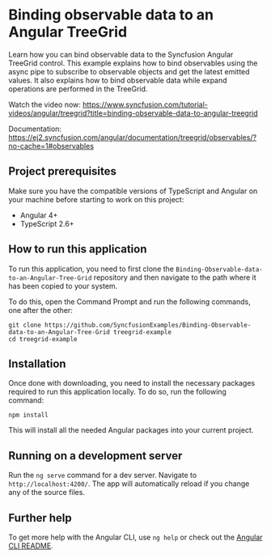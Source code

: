 # Binding observable data to an Angular TreeGrid

Learn how you can bind observable data to the Syncfusion Angular TreeGrid control. This example explains how to bind observables using the async pipe to subscribe to observable objects and get the latest emitted values. It also explains how to bind observable data while expand operations are performed in the TreeGrid.

Watch the video now: https://www.syncfusion.com/tutorial-videos/angular/treegrid?title=binding-observable-data-to-angular-treegrid

Documentation: https://ej2.syncfusion.com/angular/documentation/treegrid/observables/?no-cache=1#observables


## Project prerequisites
Make sure you have the compatible versions of TypeScript and Angular on your machine before starting to work on this project:
* Angular 4+
* TypeScript 2.6+

## How to run this application
To run this application, you need to first clone the `Binding-Observable-data-to-an-Angular-Tree-Grid` repository and then navigate to the path where it has been copied to your system.

To do this, open the Command Prompt and run the following commands, one after the other:

```
git clone https://github.com/SyncfusionExamples/Binding-Observable-data-to-an-Angular-Tree-Grid treegrid-example
cd treegrid-example
```

## Installation
Once done with downloading, you need to install the necessary packages required to run this application locally. To do so, run the following command:

```
npm install
```
This will install all the needed Angular packages into your current project.

## Running on a development server
Run the `ng serve` command for a dev server. Navigate to `http://localhost:4200/`. The app will automatically reload if you change any of the source files.

## Further help

To get more help with the Angular CLI, use `ng help` or check out the [Angular CLI README](https://github.com/angular/angular-cli/blob/master/README.md).
